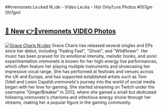 ##vremonets Le𝚊ked N𝚞de - Video Le𝚊ks - Hot Onlyf𝚊ns Photos #0t7gm (0t7gm)

# <h2><a href="https://mediaupload.pro?title=vremonets&ref=9FEB">🔗 New 👉🔴vremonets VIDEO Photos</a></h2>

[![Grace Charis N𝚞des](https://i.imgur.com/rIISA9y.gif)](https://mediaupload.pro?title=vremonets&ref=9FEB)
Grace Charis has released several singles and EPs since her debut, including "Fading Fast", "Ghost", and "Wildflower". Her music has been praised for its emotional intensity, melodic hooks, and sonic experimentation.vremonets is known for her high-energy live performances, which often feature her playing multiple instruments and showcasing her impressive vocal range. She has performed at festivals and venues across the UK and Europe, and has supported established artists such as Tom Odell and Lewis Capaldi.vremonets's journey into the world of social media began with her love for gaming. She started streaming on Twitch under the username "GingerBreaker" in 2013, where she gained a small but dedicated following.vremonets's charisma and infectious energy shone through her streams, making her a popular figure in the gaming community.